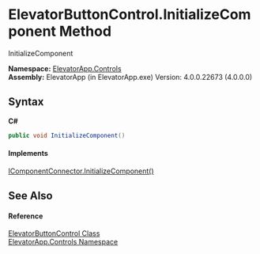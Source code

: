 # ElevatorButtonControl.InitializeComponent Method 
 

InitializeComponent

**Namespace:**&nbsp;<a href="N_ElevatorApp_Controls">ElevatorApp.Controls</a><br />**Assembly:**&nbsp;ElevatorApp (in ElevatorApp.exe) Version: 4.0.0.22673 (4.0.0.0)

## Syntax

**C#**<br />
``` C#
public void InitializeComponent()
```


#### Implements
<a href="http://msdn2.microsoft.com/en-us/library/ms603526" target="_blank">IComponentConnector.InitializeComponent()</a><br />

## See Also


#### Reference
<a href="T_ElevatorApp_Controls_ElevatorButtonControl">ElevatorButtonControl Class</a><br /><a href="N_ElevatorApp_Controls">ElevatorApp.Controls Namespace</a><br />